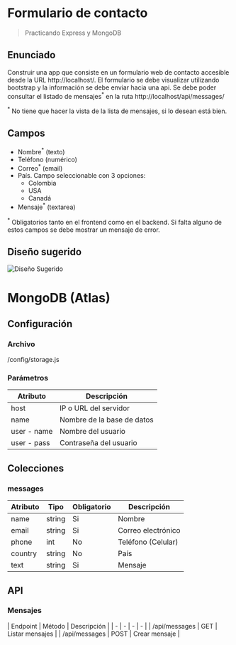 
# Formulario de contacto
>Practicando Express y MongoDB

## Enunciado
Construir una app que consiste en un formulario web de contacto accesible desde la URL http://localhost/. El formulario se debe visualizar utilizando bootstrap y la información se debe enviar hacia una api. Se debe poder consultar el listado de mensajes<sup>*</sup> en la ruta http://localhost/api/messages/

<sup>*</sup> No tiene que hacer la vista de la lista de mensajes, si lo desean está bien.

## Campos
- Nombre<sup>*</sup> (texto)
- Teléfono (numérico)
- Correo<sup>*</sup> (email)
- País. Campo seleccionable con 3 opciones:
  - Colombia
  - USA
  - Canadá
- Mensaje<sup>*</sup> (textarea)

<sup>*</sup> Obligatorios tanto en el frontend como en el backend. Si falta alguno de estos campos se debe mostrar un mensaje de error.

## Diseño sugerido
![Diseño Sugerido](https://s3.amazonaws.com/makeitreal/images/classroom-prod/c786d483fe65ca3c876af4028c7f9cbd.png "Diseño Sugerido")

# MongoDB (Atlas)

## Configuración

### Archivo
/config/storage.js

### Parámetros
|Atributo|Descripción|
|--|--|
|host|IP o URL del servidor|
|name|Nombre de la base de datos|
|user - name|Nombre del usuario|
|user - pass|Contraseña del usuario|

## Colecciones

### messages

|Atributo|Tipo|Obligatorio|Descripción|
|--|--|--|--|
|name|string|Si|Nombre|
|email|string|Si|Correo electrónico|
|phone|int|No|Teléfono (Celular)|
|country|string|No|País|
|text|string|Si|Mensaje|

## API

### Mensajes

| Endpoint | Método | Descripción |
| - | - | - | - |
| /api/messages | GET | Listar mensajes |
| /api/messages | POST | Crear mensaje |